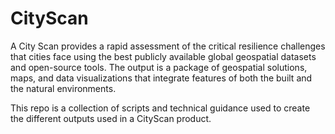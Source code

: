 # CityScan

A City Scan provides a rapid assessment of the critical resilience challenges that cities face using the best publicly available global geospatial datasets and open-source tools. The output is a package of geospatial solutions, maps, and data visualizations that integrate features of both the built and the natural environments. 

This repo is a collection of scripts and technical guidance used to create the different outputs used in a CityScan product. 




